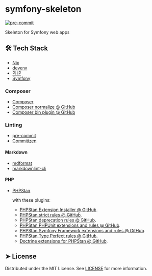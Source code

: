 # symfony-skeleton

[![pre-commit](https://img.shields.io/badge/pre--commit-enabled-brightgreen?logo=pre-commit)](https://github.com/pre-commit/pre-commit)

Skeleton for Symfony web apps

## 🛠️ Tech Stack

- [Nix](https://nixos.org/)
- [devenv](https://devenv.sh/)
- [PHP](https://www.php.net/)
- [Symfony](https://symfony.com/)

### Composer

- [Composer](https://getcomposer.org/)
- [Composer normalize @ GitHub](https://github.com/ergebnis/composer-normalize)
- [Composer bin plugin @ GitHub](https://github.com/bamarni/composer-bin-plugin)

### Linting

- [pre-commit](https://pre-commit.com/)
- [Commitizen](https://commitizen-tools.github.io/commitizen/)

#### Markdown

- [mdformat](https://mdformat.readthedocs.io/en/stable/)
- [markdownlint-cli](https://github.com/igorshubovych/markdownlint-cli)

#### PHP

- [PHPStan](https://phpstan.org/)

  with these plugins:

  - [PHPStan Extension Installer @ GitHub](https://github.com/phpstan/extension-installer).
  - [PHPStan strict rules @ GitHub](https://github.com/phpstan/phpstan-strict-rules).
  - [PHPStan deprecation rules @ GitHub](https://github.com/phpstan/phpstan-deprecation-rules).
  - [PHPStan PHPUnit extensions and rules @ GitHub](https://github.com/phpstan/phpstan-phpunit).
  - [PHPStan Symfony Framework extensions and rules @ GitHub](https://github.com/phpstan/phpstan-symfony).
  - [PHPStan Type Perfect rules @ GitHub](https://github.com/rectorphp/type-perfect/).
  - [Doctrine extensions for PHPStan @ GitHub](https://github.com/phpstan/phpstan-doctrine).

## ➤ License

Distributed under the MIT License. See [LICENSE](LICENSE) for more information.
